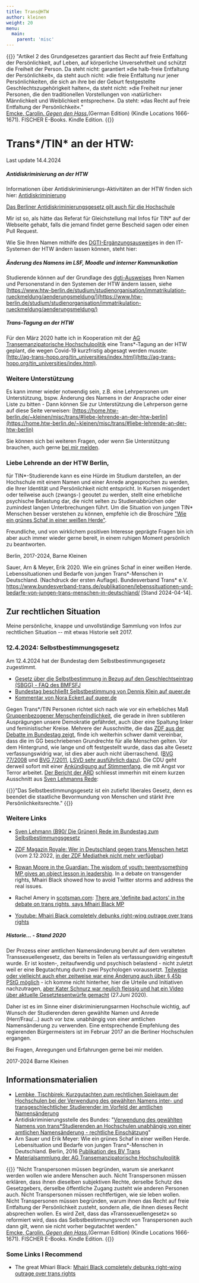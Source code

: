 ```yaml
---
title: Trans@HTW
author: kleinen
weight: 20
menu:
  main:
    parent: 'misc'
---
```

{{<alert light>}}
"Artikel 2 des Grundgesetzes garantiert das Recht auf freie Entfaltung der Persönlichkeit, auf Leben, auf körperliche Unversehrtheit und schützt die Freiheit der Person. Da steht nicht: garantiert »die halb-freie Entfaltung der Persönlichkeit«, da steht auch nicht: »die freie Entfaltung nur jener Persönlichkeiten, die sich an ihre bei der Geburt festgestellte Geschlechtszugehörigkeit halten«, da steht nicht: »die Freiheit nur jener Personen, die den traditionellen Vorstellungen von ›natürlicher‹ Männlichkeit und Weiblichkeit entsprechen«. Da steht: »das Recht auf freie Entfaltung der Persönlichkeit«."
 <br/><a href="https://www.fischerverlage.de/buch/carolin-emcke-gegen-den-hass-9783596296873">Emcke, Carolin. <i>Gegen den Hass</i>.</a>(German Edition) (Kindle Locations 1666-1671). FISCHER E-Books. Kindle Edition.
{{</alert>}}


# Trans*/TIN* an der HTW:

Last update 14.4.2024 

##### Antidiskriminierung an der HTW

Informationen über Antidiskriminierungs-Aktivitäten an der HTW finden sich hier: [Antidiskriminierung](https://www.htw-berlin.de/einrichtungen/zentrale-referate/gleichstellung-antidiskriminierung/antidiskriminierung/)


[Das Berliner Antidiskriminierungsgesetz gilt auch für die Hochschule](https://www.berlin.de/sen/lads/recht/ladg/materialien/)

Mir ist so, als hätte das Referat für Gleichstellung mal Infos für TIN* auf der Webseite gehabt, falls die jemand findet gerne Bescheid sagen oder einen Pull Request.

Wie Sie Ihren Namen mithilfe des [DGTI-Ergänzungsausweis](https://dgti.org/2021/09/05/der-ergaenzungsausweis-der-dgti-e-v/)es in den IT-Systemen der HTW ändern lassen können, 
steht hier: [](https://www.htw-berlin.de/studium/studienorganisation/rueckmeldung/aenderungsmeldung/#:~:text=Wenn%20sich%20Ihre%20Wohnadresse%20%C3%A4ndert,der%20HTW%20Berlin%20%C3%A4ndern%20lassen.) 

##### Änderung des Namens im LSF, Moodle und interner Kommunikation

Studierende können auf der Grundlage des [dgti-Ausweises](https://www.dgti.org/ergaenzungsausweis.html) Ihren Namen und Personenstand in den Systemen der HTW ändern lassen, siehe
[https://www.htw-berlin.de/studium/studienorganisation/immatrikulation-rueckmeldung/aenderungsmeldung/](https://www.htw-berlin.de/studium/studienorganisation/immatrikulation-rueckmeldung/aenderungsmeldung/)

##### Trans-Tagung an der HTW

Für den März 2020 hatte ich in Kooperation mit der [AG Transemanzipatorische Hochschulpolitik](http://ag-trans-hopo.org/) eine Trans*-Tagung an der HTW geplant, die wegen Covid-19 kurzfristig
abgesagt werden musste: [http://ag-trans-hopo.org/tin_universities/index.html](http://ag-trans-hopo.org/tin_universities/index.html).

### Weitere Unterstützung

Es kann immer wieder notwendig sein, z.B. eine Lehrpersonen um Unterstützung, bspw. Änderung des Namens in der Ansprache oder einer Liste zu bitten - 
Dann können Sie zur Unterstützung die Lehrperson gerne auf diese Seite
verweisen: [https://home.htw-berlin.de/~kleinen/misc/trans/#liebe-lehrende-an-der-htw-berlin](https://home.htw-berlin.de/~kleinen/misc/trans/#liebe-lehrende-an-der-htw-berlin)

Sie können sich bei weiteren Fragen, oder wenn Sie Unterstützung brauchen, auch gerne [bei mir melden](/contact).


### Liebe Lehrende an der HTW Berlin,

für TIN*-Studierende kann es eine Hürde im Studium darstellen, an der Hochschule
mit einem Namen und einer Anrede angesprochen zu werden, die Ihrer Identität und
Persönlichkeit nicht entspricht. In Kursen misgendert oder teilweise auch (zwangs-)
geoutet zu werden, stellt eine erhebliche psychische Belastung dar, die nicht selten
zu Studienabbrüchen oder zumindest langen Unterbrechungen führt. Um die Situation von 
jungen TIN* Menschen besser verstehen zu können, empfehle ich die Broschüre ["Wie ein grünes Schaf in einer weißen Herde"](https://www.bundesverband-trans.de/publikationen/lebenssituationen-und-bedarfe-von-jungen-trans-menschen-in-deutschland/).

Freundliche, und von wirklichem positiven Interesse geprägte Fragen bin ich aber auch immer wieder gerne bereit, in einem ruhigen Moment persönlich zu beantworten.

Berlin, 2017-2024, Barne Kleinen

Sauer, Arn & Meyer, Erik 2020. Wie ein grünes Schaf in einer weißen Herde. Lebenssituationen und Bedarfe von jungen Trans*-Menschen in Deutschland. (Nachdruck der ersten Auflage). Bundesverband Trans* e.V. https://www.bundesverband-trans.de/publikationen/lebenssituationen-und-bedarfe-von-jungen-trans-menschen-in-deutschland/ [Stand 2024-04-14].


## Zur rechtlichen Situation
Meine persönliche, knappe und unvollständige Sammlung von Infos zur rechtlichen Situation
-- mit etwas Historie seit 2017.

### 12.4.2024: Selbstbestimmungsgesetz

Am 12.4.2024 hat der Bundestag dem Selbstbestimmungsgesetz zugestimmt.
- [Gesetz über die Selbstbestimmung in Bezug auf den Geschlechtseintrag (SBGG) - FAQ des BMFSFJ](https://www.bmfsfj.de/bmfsfj/themen/gleichstellung/queerpolitik-und-geschlechtliche-vielfalt/gesetz-ueber-die-selbstbestimmung-in-bezug-auf-den-geschlechtseintrag-sbgg--199332)
- [Bundestag beschließt Selbst­bestimmung von Dennis Klein auf queer.de](https://www.queer.de/detail.php?article_id=49124)
- [Kommentar von Nora Eckert auf queer.de](https://www.queer.de/detail.php?article_id=49125)


Gegen Trans*/TIN Personen richtet sich nach wie vor ein erhebliches Maß [Gruppenbezogener Menschenfeindlichkeit](https://www.bpb.de/themen/rechtsextremismus/dossier-rechtsextremismus/214192/gruppenbezogene-menschenfeindlichkeit/), die gerade in ihren subtileren Ausprägungen unsere Demokratie gefährdet, auch über eine Spaltung linker und feministischer Kreise.
Mehrere der Ausschnitte, die das [ZDF aus der Debatte im Bundestag zeigt](https://www.zdf.de/nachrichten/politik/deutschland/selbstbestimmungsgesetz-geschlecht-trans-bundestag-100.html), finde ich weiterhin schwer damit vereinbar, dass die im GG beschriebenen Grundrechte für alle Menschen gelten. Vor dem Hintergrund, wie lange und oft festgestellt wurde, dass das alte Gesetz verfassungswidrig war, ist dies aber auch nicht überraschend. ([BVG 77/2008](https://www.bundesverfassungsgericht.de/SharedDocs/Pressemitteilungen/DE/2008/bvg08-077.html) und [BVG 7/2011](https://www.bundesverfassungsgericht.de/SharedDocs/Pressemitteilungen/DE/2011/bvg11-007.html), [LSVD sehr ausführlich dazu](https://www.lsvd.de/de/ct/6417-Selbstbestimmungsgesetz#:~:text=Das%20Bundesverfassungsgericht%20hat%20inzwischen%20die,Grundrechte%20von%20trans*%20Personen%20versto%C3%9Fen.)).
Die CDU geht derweil sofort mit einer [Ankündigung auf Stimmenfang](https://www.zdf.de/nachrichten/politik/deutschland/selbstbestimmungsgesetz-geschlecht-trans-bundestag-100.html), die mit Angst vor Terror arbeitet. [Der Bericht der ARD](https://www.tagesschau.de/inland/selbstbestimmungsgesetz-bundestag-102.html) schliesst immerhin mit einem kurzen Ausschnitt aus [Sven Lehmanns Rede](https://www.youtube.com/watch?v=RYSUiCR7-84):

{{<alert light>}}"Das Selbstbestimmungsgesetz ist ein zutiefst liberales Gesetz, denn es beendet 
die staatliche Bevormundung von Menschen und stärkt ihre Persönlichkeitsrechte."
{{</alert >}}


### Weitere Links

- [Sven Lehmann (B90/ Die Grünen) Rede im Bundestag zum Selbstbestimmungsgesetz](https://www.youtube.com/watch?v=RYSUiCR7-84)

- [ZDF Magazin Royale: Wer in Deutschland gegen trans Menschen hetzt](https://www.youtube.com/watch?v=rh7hH-ua8oI) (vom 2.12.2022, [in der ZDF Mediathek nicht mehr verfügbar](https://www.zdf.de/comedy/zdf-magazin-royale/zdf-magazin-royale-vom-2-dezember-2022-100.html#:~:text=Royale%20vom%202.-,Dezember%202022,Artikel%20in%20%22liberalen%22%20Tageszeitungen.))


- [Rowan Moore in the Guardian: The wisdom of youth: twentysomething MP gives an object lesson in leadership](https://www.theguardian.com/commentisfree/2022/feb/26/mhairi-black-shows-how-to-debate-trangender-rights). In a debate on transgender rights, Mhairi Black showed how to avoid Twitter storms and address the real issues.
- Rachel Amery in [scotsman.com](https://www.scotsman.com/): [There are 'definite bad actors' in the debate on trans rights, says Mhairi Black MP](https://www.scotsman.com/news/politics/there-are-definite-bad-actors-in-the-debate-on-trans-rights-says-mhairi-black-mp-4248073?fbclid=IwAR1yT6dLflkqMsFSqRQyAhI5lW706PNQfZ_osHfdE7icZqQ_XqvZGtJmeHg_aem_ATiU24Rvru1-mBFKFs-ot0aR5AFrl_wfqFcRjKRRYWiGBqaW4Pz_VV38cYUT4KA4SJTYtacs8GHmGBOeitzB9Q4E)

- [Youtube: Mhairi Black completely debunks right-wing outrage over trans rights](https://www.youtube.com/watch?v=4d1g6H-XEgA)











##### Historie... - Stand 2020
Der Prozess einer amtlichen Namensänderung beruht auf dem veralteten Transsexuellengesetz, das bereits in Teilen als verfassungswidrig eingestuft wurde. Er ist kosten-, zeitaufwendig und psychisch belastend - nicht zuletzt weil er eine Begutachtung durch zwei Psychologen voraussetzt.
[Teilweise oder vielleicht auch eher zeitweise war eine Änderung auch über § 45b PStG möglich](https://www.lsvd.de/recht/ratgeber/transgender/ratgeber-zum-transsexuellengesetz/hinweise-fuer-antragstellerinnen.html) - ich komme nicht hinterher, hier
die Urteile und Initiativen nachzutragen, [aber Kater Schnurz war neulich fleissig und hat ein Video
über aktuelle Gesetztesentwürfe gemacht](https://www.youtube.com/watch?v=tupZItJvl5U) (27.Juni 2020).

Daher ist es im Sinne einer diskriminierungsarmen Hochschule wichtig,
auf Wunsch der Studierenden deren gewählte Namen und Anrede (Herr/Frau/...) auch
vor bzw. unabhängig von einer amtlichen Namensänderung zu verwenden.
Eine entsprechende Empfehlung des regierenden Bürgermeisters ist im Februar 2017
an die Berliner Hochschulen ergangen.

Bei Fragen, Anregungen und Erfahrungen gerne bei mir melden.

2017-2024 Barne Kleinen

## Informationsmaterialien
  * [Lembke, Tischbirek: Kurzgutachten zum rechtlichen Spielraum der Hochschulen bei der Verwendung des gewählten Namens inter- und transgeschlechtlicher Studierender im Vorfeld der amtlichen Namensänderung](http://ag-trans-hopo.org/Materialsammlung/Material_Rechtliches/GutachtenTIN-Vornamen_2019-10-20_UL+AT.pdf)
  * Antidiskriminierungsstelle des Bundes: "[Verwendung des gewählten Namens von trans*Studierenden
  an Hochschulen unabhängig von einer amtlichen Namensänderung - rechtliche Einschätzung](https://www.antidiskriminierungsstelle.de/SharedDocs/Downloads/DE/Literatur_Bildung/Name_Trans_Studierende.html)"
  * Arn Sauer und Erik Meyer: Wie ein grünes Schaf in einer weißen Herde. Lebensituation und Bedarfe von jungen Trans*-Menschen in Deutschland. Berlin, 2016 [Publikation des BV Trans](https://www.bundesverband-trans.de/publikationen/lebenssituationen-und-bedarfe-von-jungen-trans-menschen-in-deutschland/)
  * [Materialsammlung der AG Transemanzipatorische Hochschulpolitik](http://ag-trans-hopo.org/Materialsammlung/)



{{<alert light>}}
"Nicht Transpersonen müssen begründen, warum sie anerkannt werden wollen wie andere Menschen auch. Nicht Transpersonen müssen erklären, dass ihnen dieselben subjektiven Rechte, derselbe Schutz des Gesetzgebers, derselbe öffentliche Zugang zusteht wie anderen Personen auch. Nicht Transpersonen müssen rechtfertigen, wie sie leben wollen. Nicht Transpersonen müssen begründen, warum ihnen das Recht auf freie Entfaltung der Persönlichkeit zusteht, sondern alle, die ihnen dieses Recht absprechen wollen. Es wird Zeit, dass das »Transsexuellengesetz« so reformiert wird, dass das Selbstbestimmungsrecht von Transpersonen auch dann gilt, wenn sie nicht vorher begutachtet werden." <br/><a href="https://www.fischerverlage.de/buch/carolin-emcke-gegen-den-hass-9783596296873">Emcke, Carolin. <i>Gegen den Hass</i>.</a>(German Edition) (Kindle Locations 1666-1671). FISCHER E-Books. Kindle Edition.
{{</alert>}}


### Some Links I Recommend

* The great Mhiari Black: [Mhairi Black completely debunks right-wing outrage over trans rights](https://www.youtube.com/watch?v=4d1g6H-XEgA)

